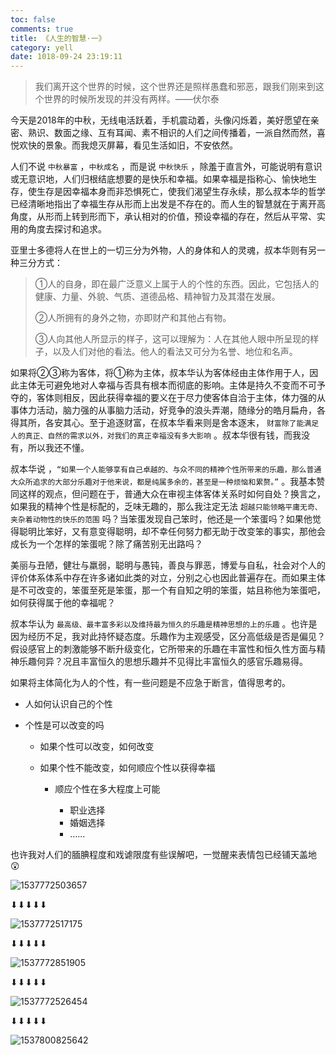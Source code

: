 ```yaml
---
toc: false
comments: true
title: 《人生的智慧·一》
category: yell
date: 1018-09-24 23:19:11
---
```


>  我们离开这个世界的时候，这个世界还是照样愚蠢和邪恶，跟我们刚来到这个世界的时候所发现的并没有两样。——伏尔泰

今天是2018年的中秋，无线电活跃着，手机震动着，头像闪烁着，美好愿望在亲密、熟识、数面之缘、互有耳闻、素不相识的人们之间传播着，一派自然而然，喜悦欢快的景象。而我熄灭屏幕，看见生活如旧，不安依然。 

人们不说 `中秋暴富` ，`中秋成名` ，而是说 `中秋快乐` ，除羞于直言外，可能说明有意识或无意识地，人们归根结底想要的是快乐和幸福。如果幸福是指称心、愉快地生存，使生存是因幸福本身而非恐惧死亡，使我们渴望生存永续，那么叔本华的哲学已经清晰地指出了幸福生存从形而上出发是不存在的。而人生的智慧就在于离开高角度，从形而上转到形而下，承认相对的价值，预设幸福的存在，然后从平常、实用的角度去探讨和追求。

亚里士多德将人在世上的一切三分为外物，人的身体和人的灵魂，叔本华则有另一种三分方式：

> ①人的自身，即在最广泛意义上属于人的个性的东西。因此，它包括人的健康、力量、外貌、气质、道德品格、精神智力及其潜在发展。
>
> ②人所拥有的身外之物，亦即财产和其他占有物。
>
> ③人向其他人所显示的样子，这可以理解为：人在其他人眼中所呈现的样子，以及人们对他的看法。他人的看法又可分为名誉、地位和名声。

如果将②③称为客体，将①称为主体，叔本华认为客体经由主体作用于人，因此主体无可避免地对人幸福与否具有根本而彻底的影响。主体是持久不变而不可予夺的，客体则相反，因此获得幸福的要义在于尽力使客体自洽于主体，体力强的从事体力活动，脑力强的从事脑力活动，好竞争的浪头弄潮，随缘分的皓月扁舟，各得其所，各安其心。至于追逐财富，在叔本华看来则是舍本逐末， `财富除了能满足人的真正、自然的需求以外，对我们的真正幸福没有多大影响` 。叔本华很有钱，而我没有，所以我还不懂。

叔本华说 ，`“如果一个人能够享有自己卓越的、与众不同的精神个性所带来的乐趣，那么普通大众所追求的大部分乐趣对于他来说，都是纯属多余的，甚至是一种烦恼和累赘。”` 。我基本赞同这样的观点，但问题在于，普通大众在审视主体客体关系时如何自处？换言之，如果我的精神个性是标配的，乏味无趣的，那么我注定无法 `超越只能领略平庸无奇、夹杂着动物性的快乐的范围` 吗？当笨蛋发现自己笨时，他还是一个笨蛋吗？如果他觉得聪明比笨好，又有意变得聪明，却不幸任何努力都无助于改变笨的事实，那他会成长为一个怎样的笨蛋呢？除了痛苦别无出路吗？

美丽与丑陋，健壮与羸弱，聪明与愚钝，善良与罪恶，博爱与自私，社会对个人的评价体系体系中存在许多诸如此类的对立，分别之心也因此普遍存在。而如果主体是不可改变的，笨蛋至死是笨蛋，那一个有自知之明的笨蛋，姑且称他为笨蛋吧，如何获得属于他的幸福呢？

叔本华认为 `最高级、最丰富多彩以及维持最为恒久的乐趣是精神思想的上的乐趣` 。也许是因为经历不足，我对此持怀疑态度。乐趣作为主观感受，区分高低级是否是偏见？假设感官上的刺激能够不断升级变化，它所带来的乐趣在丰富性和恒久性方面与精神乐趣何异？况且丰富恒久的思想乐趣并不见得比丰富恒久的感官乐趣易得。

如果将主体简化为人的个性，有一些问题是不应急于断言，值得思考的。

- 人如何认识自己的个性

- 个性是可以改变的吗
  - 如果个性可以改变，如何改变

  - 如果个性不能改变，如何顺应个性以获得幸福

    - 顺应个性在多大程度上可能

      - 职业选择
      - 婚姻选择
      - ……

       

也许我对人们的腼腆程度和戏谑限度有些误解吧，一觉醒来表情包已经铺天盖地 😲

![1537772503657](1537772503657.png)

⬇⬇⬇⬇⬇

![1537772517175](1537772517175.png)

⬇⬇⬇⬇⬇

![1537772851905](1537772851905.png)

⬇⬇⬇⬇⬇

![1537772526454](1537772526454.png)

⬇⬇⬇⬇⬇

![1537800825642](1537800825642.png)